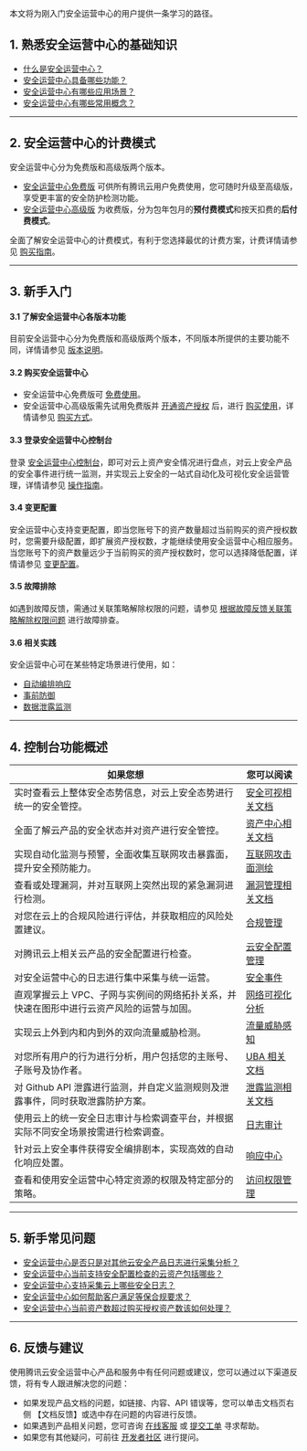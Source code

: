 
本文将为刚入门安全运营中心的用户提供一条学习的路径。

## 1. 熟悉安全运营中心的基础知识
- [什么是安全运营中心？](https://cloud.tencent.com/document/product/664/18611#.E4.BB.80.E4.B9.88.E6.98.AF.E5.AE.89.E5.85.A8.E8.BF.90.E8.90.A5.E4.B8.AD.E5.BF.83)
- [安全运营中心具备哪些功能？](https://cloud.tencent.com/document/product/664/18611#.E4.BA.A7.E5.93.81.E5.8A.9F.E8.83.BD)
- [安全运营中心有哪些应用场景？](https://cloud.tencent.com/document/product/664/34868)
- [安全运营中心有哪些常用概念？](https://cloud.tencent.com/document/product/664/14100)

---------------------------
## 2. 安全运营中心的计费模式
安全运营中心分为免费版和高级版两个版本。
- [安全运营中心免费版](https://console.cloud.tencent.com/ssav2) 可供所有腾讯云用户免费使用，您可随时升级至高级版，享受更丰富的安全防护检测功能。
- [安全运营中心高级版](https://buy.cloud.tencent.com/soc) 为收费版，分为包年包月的**预付费模式**和按天扣费的**后付费模式**。

全面了解安全运营中心的计费模式，有利于您选择最优的计费方案，计费详情请参见 [购买指南](https://cloud.tencent.com/document/product/664/41278)。

------------------------
## 3. 新手入门
#### 3.1 了解安全运营中心各版本功能
目前安全运营中心分为免费版和高级版两个版本，不同版本所提供的主要功能不同，详情请参见 [版本说明](https://cloud.tencent.com/document/product/664/41278#.E7.89.88.E6.9C.AC.E8.AF.B4.E6.98.8E)。

#### 3.2 购买安全运营中心
- 安全运营中心免费版可 [免费使用](https://console.cloud.tencent.com/ssav2/dashboard)。
- 安全运营中心高级版需先试用免费版并 [开通资产授权](https://console.cloud.tencent.com/ssav2/assets) 后，进行 [购买使用](https://buy.cloud.tencent.com/soc)，详情请参见 [购买方式](https://cloud.tencent.com/document/product/664/41641)。

#### 3.3 登录安全运营中心控制台
登录 [安全运营中心控制台](https://console.cloud.tencent.com/ssav2/dashboard)，即可对云上资产安全情况进行盘点，对云上安全产品的安全事件进行统一监测，并实现云上安全的一站式自动化及可视化安全运营管理，详情请参见 [操作指南](https://cloud.tencent.com/document/product/664/41470)。


#### 3.4 变更配置
安全运营中心支持变更配置，即当您账号下的资产数量超过当前购买的资产授权数时，您需要升级配置，即扩展资产授权数，才能继续使用安全运营中心相应服务。当您账号下的资产数量远少于当前购买的资产授权数时，您可以选择降低配置，详情请参见 [变更配置](https://cloud.tencent.com/document/product/664/41281)。

#### 3.5 故障排除
如遇到故障反馈，需通过关联策略解除权限的问题，请参见 [根据故障反馈关联策略解除权限问题](https://cloud.tencent.com/document/product/664/42906) 进行故障排查。

#### 3.6 相关实践
安全运营中心可在某些特定场景进行使用，如：
- [自动编排响应](https://cloud.tencent.com/document/product/664/51542)
- [事前防御](https://cloud.tencent.com/document/product/664/51554)
- [数据泄露监测](https://cloud.tencent.com/document/product/664/36202)

------------------

## 4. 控制台功能概述


| 如果您想 | 您可以阅读 | 
|---------|---------|
| 实时查看云上整体安全态势信息，对云上安全态势进行统一的安全管控。 | [安全可视相关文档](https://cloud.tencent.com/document/product/664/41470) | 
|全面了解云产品的安全状态并对资产进行安全管控。|[资产中心相关文档](https://cloud.tencent.com/document/product/664/41781)|
|实现自动化监测与预警，全面收集互联网攻击暴露面，提升安全预防能力。|[互联网攻击面测绘](https://cloud.tencent.com/document/product/664/41782)|
|查看或处理漏洞，并对互联网上突然出现的紧急漏洞进行检测。|[漏洞管理相关文档](https://cloud.tencent.com/document/product/664/44378)|
|对您在云上的合规风险进行评估，并获取相应的风险处置建议。| [合规管理](https://cloud.tencent.com/document/product/664/41785)|
|对腾讯云上相关云产品的安全配置进行检查。 |[云安全配置管理](https://cloud.tencent.com/document/product/664/41786)|
|对安全运营中心的日志进行集中采集与统一运营。|[安全事件](https://cloud.tencent.com/document/product/664/41787)|
|直观掌握云上 VPC、子网与实例间的网络拓扑关系，并快速在图形中进行云资产风险的运营与加固。|[网络可视化分析](https://cloud.tencent.com/document/product/664/45716)|
|实现云上外到内和内到外的双向流量威胁检测。|[流量威胁感知](https://cloud.tencent.com/document/product/664/41788)|
|对您所有用户的行为进行分析，用户包括您的主账号、子账号及协作者。| [UBA 相关文档](https://cloud.tencent.com/document/product/664/41790)|
|对 Github API 泄露进行监测，并自定义监测规则及泄露事件，同时获取泄露防护方案。| [泄露监测相关文档](https://cloud.tencent.com/document/product/664/45324)|
|使用云上的统一安全日志审计与检索调查平台，并根据实际不同安全场景按需进行检索调查。|[日志审计](https://cloud.tencent.com/document/product/664/41833)|
|针对云上安全事件获得安全编排剧本，实现高效的自动化响应处置。|[响应中心](https://cloud.tencent.com/document/product/664/41834)|
|查看和使用安全运营中心特定资源的权限及特定部分的策略。|[访问权限管理](https://cloud.tencent.com/document/product/664/49620)|

----------------

## 5. 新手常见问题
- [安全运营中心是否只是对其他云安全产品日志进行采集分析？](https://cloud.tencent.com/document/product/664/14099#.E5.AE.89.E5.85.A8.E8.BF.90.E8.90.A5.E4.B8.AD.E5.BF.83.E6.98.AF.E5.90.A6.E5.8F.AA.E6.98.AF.E5.AF.B9.E5.85.B6.E4.BB.96.E4.BA.91.E5.AE.89.E5.85.A8.E4.BA.A7.E5.93.81.E6.97.A5.E5.BF.97.E8.BF.9B.E8.A1.8C.E9.87.87.E9.9B.86.E5.88.86.E6.9E.90.EF.BC.9F)
- [安全运营中心当前支持安全配置检查的云资产包括哪些？](https://cloud.tencent.com/document/product/664/14099#.E5.AE.89.E5.85.A8.E8.BF.90.E8.90.A5.E4.B8.AD.E5.BF.83.E5.BD.93.E5.89.8D.E6.94.AF.E6.8C.81.E5.AE.89.E5.85.A8.E9.85.8D.E7.BD.AE.E6.A3.80.E6.9F.A5.E7.9A.84.E4.BA.91.E8.B5.84.E4.BA.A7.E5.8C.85.E6.8B.AC.E5.93.AA.E4.BA.9B.EF.BC.9F)
- [安全运营中心支持采集云上哪些安全日志？](https://cloud.tencent.com/document/product/664/14099#.E5.AE.89.E5.85.A8.E8.BF.90.E8.90.A5.E4.B8.AD.E5.BF.83.E6.94.AF.E6.8C.81.E9.87.87.E9.9B.86.E4.BA.91.E4.B8.8A.E5.93.AA.E4.BA.9B.E5.AE.89.E5.85.A8.E6.97.A5.E5.BF.97.EF.BC.9F)
- [安全运营中心如何帮助客户满足等保合规要求？](https://cloud.tencent.com/document/product/664/14099#.E5.AE.89.E5.85.A8.E8.BF.90.E8.90.A5.E4.B8.AD.E5.BF.83.E5.A6.82.E4.BD.95.E5.B8.AE.E5.8A.A9.E5.AE.A2.E6.88.B7.E6.BB.A1.E8.B6.B3.E7.AD.89.E4.BF.9D.E5.90.88.E8.A7.84.E8.A6.81.E6.B1.82.EF.BC.9F)
- [安全运营中心当前资产数超过购买授权资产数该如何处理？](https://cloud.tencent.com/document/product/664/14099#.E5.AE.89.E5.85.A8.E8.BF.90.E8.90.A5.E4.B8.AD.E5.BF.83.E5.BD.93.E5.89.8D.E8.B5.84.E4.BA.A7.E6.95.B0.E8.B6.85.E8.BF.87.E8.B4.AD.E4.B9.B0.E6.8E.88.E6.9D.83.E8.B5.84.E4.BA.A7.E6.95.B0.E8.AF.A5.E5.A6.82.E4.BD.95.E5.A4.84.E7.90.86.EF.BC.9F)

------------------

## 6. 反馈与建议
使用腾讯云安全运营中心产品和服务中有任何问题或建议，您可以通过以下渠道反馈，将有专人跟进解决您的问题：
- 如果发现产品文档的问题，如链接、内容、API 错误等，您可以单击文档页右侧 【文档反馈】或选中存在问题的内容进行反馈。
- 如果遇到产品相关问题，您可咨询 [在线客服](https://cloud.tencent.com/act/event/Online_service?from=connect-entry) 或 [提交工单](https://console.cloud.tencent.com/workorder/category?level1_id=517&level2_id=727&source=0&data_title=%E5%85%B6%E4%BB%96%E8%85%BE%E8%AE%AF%E4%BA%91%E4%BA%A7%E5%93%81&level3_id=728&radio_title=%E5%8A%9F%E8%83%BD%E5%92%A8%E8%AF%A2&queue=3026&scene_code=17783&step=2) 寻求帮助。
- 如果您有其他疑问，可前往 [开发者社区](https://cloud.tencent.com/developer/tag/10917) 进行提问。
